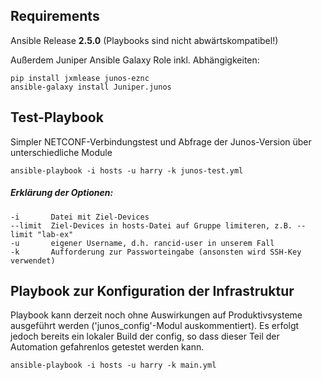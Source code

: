 ## Requirements

Ansible Release **2.5.0** (Playbooks sind nicht abwärtskompatibel!)

Außerdem Juniper Ansible Galaxy Role inkl. Abhängigkeiten:

    pip install jxmlease junos-eznc
    ansible-galaxy install Juniper.junos


## Test-Playbook

Simpler NETCONF-Verbindungstest und Abfrage der Junos-Version über unterschiedliche Module

    ansible-playbook -i hosts -u harry -k junos-test.yml

##### Erklärung der Optionen:

    -i       Datei mit Ziel-Devices
    --limit  Ziel-Devices in hosts-Datei auf Gruppe limiteren, z.B. --limit "lab-ex"
    -u       eigener Username, d.h. rancid-user in unserem Fall
    -k       Aufforderung zur Passworteingabe (ansonsten wird SSH-Key verwendet)


## Playbook zur Konfiguration der Infrastruktur

Playbook kann derzeit noch ohne Auswirkungen auf Produktivsysteme ausgeführt werden ('junos_config'-Modul auskommentiert). Es erfolgt jedoch bereits ein lokaler Build der config, so dass dieser Teil der Automation gefahrenlos getestet werden kann.

    ansible-playbook -i hosts -u harry -k main.yml


